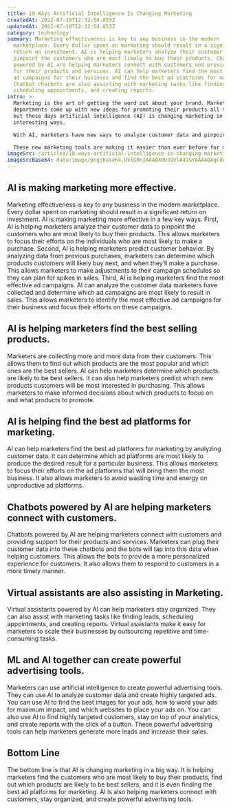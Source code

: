 ```yaml
---
title: 10 Ways Artificial Intelligence Is Changing Marketing
createdAt: 2022-07-19T12:32:54.853Z
updatedAt: 2022-07-19T12:32:54.853Z
category: technology
summary: Marketing effectiveness is key to any business in the modern
  marketplace. Every dollar spent on marketing should result in a significant
  return on investment. AI is helping marketers analyze their customer data to
  pinpoint the customers who are most likely to buy their products. Chatbots
  powered by AI are helping marketers connect with customers and provide support
  for their products and services. AI can help marketers find the most effective
  ad campaigns for their business and find the best ad platforms for marketing.
  Chatbot chatbots are also assisting with marketing tasks like finding leads,
  scheduling appointments, and creating reports.
intro: >-
  Marketing is the art of getting the word out about your brand. Marketing
  departments come up with new ideas for promoting their products all the time,
  but these days artificial intelligence (AI) is changing marketing in some
  interesting ways.

  With AI, marketers have new ways to analyze customer data and pinpoint which marketing strategies are most effective. It’s even easier for marketers to find out which marketing efforts drive sales with chatbots and virtual assistants powered by AI. 

  These new marketing tools are making it easier than ever before for marketers to increase ROI on their marketing campaigns, drive customer loyalty, and optimize every aspect of their brand’s presence online and off. Here’s how artificial intelligence is changing marketing today.
imageSrc: /articles/10-ways-artificial-intelligence-is-changing-marketing.png
imageSrcBase64: data:image/png;base64,UklGRnIAAABXRUJQVlA4IGYAAAAQAgCdASoKAAoAAUAmJZACdAEPAoN6fXeAAP78QmYL3N/wC2KC9JBKF8g0HYGpfMWqBgtu21YeffchSDsTw6YmUZDG0Zw/sYJ67z0UtFVu0Ml60SP0suCXX+0tm/Iu5ldwvfMbcAA=
---
```


## AI is making marketing more effective.

Marketing effectiveness is key to any business in the modern marketplace. Every dollar spent on marketing should result in a significant return on investment. AI is making marketing more effective in a few key ways.
First, AI is helping marketers analyze their customer data to pinpoint the customers who are most likely to buy their products. This allows marketers to focus their efforts on the individuals who are most likely to make a purchase.
Second, AI is helping marketers predict customer behavior. By analyzing data from previous purchases, marketers can determine which products customers will likely buy next, and when they’ll make a purchase. This allows marketers to make adjustments to their campaign schedules so they can plan for spikes in sales.
Third, AI is helping marketers find the most effective ad campaigns. AI can analyze the customer data marketers have collected and determine which ad campaigns are most likely to result in sales. This allows marketers to identify the most effective ad campaigns for their business and focus their efforts on these campaigns.

## AI is helping marketers find the best selling products.

Marketers are collecting more and more data from their customers. This allows them to find out which products are the most popular and which ones are the best sellers. AI can help marketers determine which products are likely to be best sellers.
It can also help marketers predict which new products customers will be most interested in purchasing. This allows marketers to make informed decisions about which products to focus on and what products to promote.

## AI is helping find the best ad platforms for marketing.

AI can help marketers find the best ad platforms for marketing by analyzing customer data. It can determine which ad platforms are most likely to produce the desired result for a particular business.
This allows marketers to focus their efforts on the ad platforms that will bring them the most business. It also allows marketers to avoid wasting time and energy on unproductive ad platforms.

## Chatbots powered by AI are helping marketers connect with customers.

Chatbots powered by AI are helping marketers connect with customers and providing support for their products and services. Marketers can plug their customer data into these chatbots and the bots will tap into this data when helping customers.
This allows the bots to provide a more personalized experience for customers. It also allows them to respond to customers in a more timely manner.

## Virtual assistants are also assisting in Marketing.

Virtual assistants powered by AI can help marketers stay organized. They can also assist with marketing tasks like finding leads, scheduling appointments, and creating reports.
Virtual assistants make it easy for marketers to scale their businesses by outsourcing repetitive and time-consuming tasks.

## ML and AI together can create powerful advertising tools.

Marketers can use artificial intelligence to create powerful advertising tools. They can use AI to analyze customer data and create highly targeted ads.
You can use AI to find the best images for your ads, how to word your ads for maximum impact, and which websites to place your ads on.
You can also use AI to find highly targeted customers, stay on top of your analytics, and create reports with the click of a button.
These powerful advertising tools can help marketers generate more leads and increase their sales.

## Bottom Line

The bottom line is that AI is changing marketing in a big way. It is helping marketers find the customers who are most likely to buy their products, find out which products are likely to be best sellers, and it is even finding the best ad platforms for marketing. AI is also helping marketers connect with customers, stay organized, and create powerful advertising tools.
